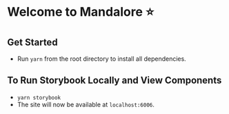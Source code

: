 # Welcome to Mandalore ⭐️

## Get Started

- Run `yarn` from the root directory to install all dependencies.

## To Run Storybook Locally and View Components

- `yarn storybook`
- The site will now be available at `localhost:6006`.

